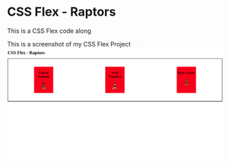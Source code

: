 # CSS Flex - Raptors
This is a CSS Flex code along


This is a screenshot of my CSS Flex Project
![css-flex image](css-flex.png)